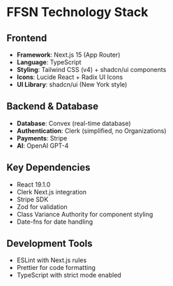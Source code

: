 # FFSN Technology Stack

## Frontend
- **Framework**: Next.js 15 (App Router)
- **Language**: TypeScript 
- **Styling**: Tailwind CSS (v4) + shadcn/ui components
- **Icons**: Lucide React + Radix UI Icons
- **UI Library**: shadcn/ui (New York style)

## Backend & Database
- **Database**: Convex (real-time database)
- **Authentication**: Clerk (simplified, no Organizations)
- **Payments**: Stripe
- **AI**: OpenAI GPT-4

## Key Dependencies
- React 19.1.0
- Clerk Next.js integration
- Stripe SDK
- Zod for validation
- Class Variance Authority for component styling
- Date-fns for date handling

## Development Tools
- ESLint with Next.js rules
- Prettier for code formatting
- TypeScript with strict mode enabled